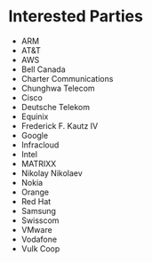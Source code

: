 # Interested Parties

- ARM
- AT&T
- AWS
- Bell Canada
- Charter Communications
- Chunghwa Telecom
- Cisco
- Deutsche Telekom
- Equinix
- Frederick F. Kautz IV
- Google
- Infracloud
- Intel
- MATRIXX
- Nikolay Nikolaev
- Nokia
- Orange
- Red Hat
- Samsung
- Swisscom
- VMware
- Vodafone
- Vulk Coop

